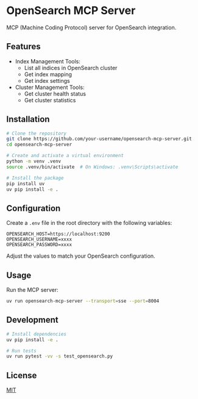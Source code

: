 # OpenSearch MCP Server

MCP (Machine Coding Protocol) server for OpenSearch integration.

## Features

- Index Management Tools:
  - List all indices in OpenSearch cluster
  - Get index mapping
  - Get index settings
- Cluster Management Tools:
  - Get cluster health status
  - Get cluster statistics

## Installation

```bash
# Clone the repository
git clone https://github.com/your-username/opensearch-mcp-server.git
cd opensearch-mcp-server

# Create and activate a virtual environment
python -m venv .venv
source .venv/bin/activate  # On Windows: .venv\Scripts\activate

# Install the package
pip install uv
uv pip install -e .
```

## Configuration

Create a `.env` file in the root directory with the following variables:

```
OPENSEARCH_HOST=https://localhost:9200
OPENSEARCH_USERNAME=xxxx
OPENSEARCH_PASSWORD=xxxx
```

Adjust the values to match your OpenSearch configuration.

## Usage

Run the MCP server:

```bash
uv run opensearch-mcp-server --transport=sse --port=8004
```

## Development

```bash
# Install dependencies
uv pip install -e .

# Run tests
uv run pytest -vv -s test_opensearch.py
```

## License

[MIT](LICENSE) 